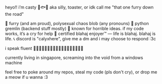 heyo!! i’m casty 🧃🐟💥
aka silly, toaster, or idk call me "that one furry down the road"

🐾 furry (and am proud), polysexual chaos blob (any pronouns)
🐍 python gremlin (backend stuff mostly)
🧨 known for horrible ideas. if my code works, it’s a cry for help
🦈 certified blahaj enjoyer™ — life is blahaj. blahaj is life.
📞 discord is "calyxhere", give me a dm and i may choose to respond :3c

i speak fluent 🦈🦈🦈🦈🦈🦈🦈🦈🦈🦈🦈🦈🦈🦈🦈🦈🦈🦈

currently living in singapore, screaming into the void from a windows machine

feel free to poke around my repos, steal my code (pls don't cry), or drop me a meow if u wanna :3


